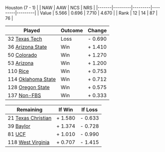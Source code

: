 Houston (7 - 1)
|       |   NAW   |   AAW   |   NCS   |   NRS   |
|-------|---------|---------|---------|---------|
| Value |   5.566 |   0.696 |   7.710 |   4.670 |
| Rank  |      12 |      14 |      87 |      76 |

| Played                    | Outcome    |  Change  |
|---------------------------|------------|----------|
|  32 [Texas Tech            ](TexasTech.md)| Loss       | -  0.690 |
|  36 [Arizona State         ](ArizonaState.md)| Win        | +  1.410 |
|  50 [Colorado              ](Colorado.md)| Win        | +  1.270 |
|  53 [Arizona               ](Arizona.md)| Win        | +  1.200 |
| 110 [Rice                  ](Rice.md)| Win        | +  0.753 |
| 114 [Oklahoma State        ](OklahomaState.md)| Win        | +  0.712 |
| 128 [Oregon State          ](OregonState.md)| Win        | +  0.575 |
| 137 [Non-FBS               ](NonFBS.md)| Win        | +  0.333 |

| Remaining                 |  If Win  |  If Loss |
|---------------------------|----------|----------|
|  21 [Texas Christian       ](TexasChristian.md)| +  1.580 | -  0.633 |
|  39 [Baylor                ](Baylor.md)| +  1.374 | -  0.728 |
|  81 [UCF                   ](UCF.md)| +  1.010 | -  0.990 |
| 118 [West Virginia         ](WestVirginia.md)| +  0.707 | -  1.415 |

